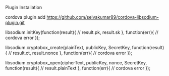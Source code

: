 Plugin Installation

cordova plugin add https://github.com/selvakumar89/cordova-libsodium-plugin.git


libsodium.initKey(function(result){
    // result.pk, result.sk
}, function(err){
    // cordova error
});

libsodium.cryptobox_create(plainText, publicKey, SecretKey, function(result){
    // result.ct, result.nonce
}, function(err){
    // cordova error
});

libsodium.cryptobox_open(cipherText, publicKey, nonce, SecretKey, function(result){
    // result.plainText
}, function(err){
    // cordova error
});

